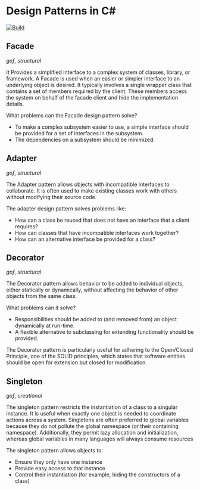 # Design Patterns in C#
[![Build](https://github.com/igor-couto/design-patterns-csharp/actions/workflows/build.yml/badge.svg)](https://github.com/igor-couto/design-patterns-csharp/actions/workflows/build.yml)

## Facade
_gof_, _structural_

It Provides a simplified interface to a complex system of classes, library, or framework. A Facade is used when an easier or simpler interface to an underlying object is desired. It typically involves a single wrapper class that contains a set of members required by the client. These members access the system on behalf of the facade client and hide the implementation details.

What problems can the Facade design pattern solve?

- To make a complex subsystem easier to use, a simple interface should be provided for a set of interfaces in the subsystem.
- The dependencies on a subsystem should be minimized.

## Adapter
_gof_, _structural_

The Adapter pattern allows objects with incompatible interfaces to collaborate. It is often used to make existing classes work with others without modifying their source code.

The adapter design pattern solves problems like:

- How can a class be reused that does not have an interface that a client requires?
- How can classes that have incompatible interfaces work together?
- How can an alternative interface be provided for a class?


## Decorator
_gof_, _structural_ 

The Decorator pattern allows behavior to be added to individual objects, either statically or dynamically, without affecting the behavior of other objects from the same class.

What problems can it solve?

- Responsibilities should be added to (and removed from) an object dynamically at run-time.
- A flexible alternative to subclassing for extending functionality should be provided.

The Decorator pattern is particularly useful for adhering to the Open/Closed Principle, one of the SOLID principles, which states that software entities should be open for extension but closed for modification.

## Singleton
_gof_, _creational_

The singleton pattern restricts the instantiation of a class to a singular instance. It is useful when exactly one object is needed to coordinate actions across a system.
Singletons are often preferred to global variables because they do not pollute the global namespace (or their containing namespace). Additionally, they permit lazy allocation and initialization, whereas global variables in many languages will always consume resources

The singleton pattern allows objects to:
- Ensure they only have one instance
- Provide easy access to that instance
- Control their instantiation (for example, hiding the constructors of a class)